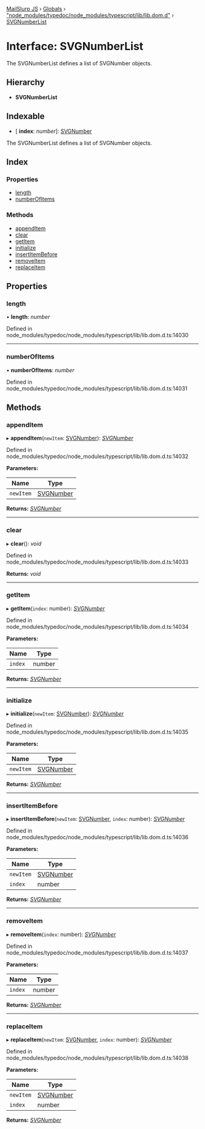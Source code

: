 [MailSlurp JS](../README.md) › [Globals](../globals.md) › ["node_modules/typedoc/node_modules/typescript/lib/lib.dom.d"](../modules/_node_modules_typedoc_node_modules_typescript_lib_lib_dom_d_.md) › [SVGNumberList](_node_modules_typedoc_node_modules_typescript_lib_lib_dom_d_.svgnumberlist.md)

# Interface: SVGNumberList

The SVGNumberList defines a list of SVGNumber objects.

## Hierarchy

* **SVGNumberList**

## Indexable

* \[ **index**: *number*\]: [SVGNumber](_node_modules_typedoc_node_modules_typescript_lib_lib_dom_d_.svgnumber.md)

The SVGNumberList defines a list of SVGNumber objects.

## Index

### Properties

* [length](_node_modules_typedoc_node_modules_typescript_lib_lib_dom_d_.svgnumberlist.md#length)
* [numberOfItems](_node_modules_typedoc_node_modules_typescript_lib_lib_dom_d_.svgnumberlist.md#numberofitems)

### Methods

* [appendItem](_node_modules_typedoc_node_modules_typescript_lib_lib_dom_d_.svgnumberlist.md#appenditem)
* [clear](_node_modules_typedoc_node_modules_typescript_lib_lib_dom_d_.svgnumberlist.md#clear)
* [getItem](_node_modules_typedoc_node_modules_typescript_lib_lib_dom_d_.svgnumberlist.md#getitem)
* [initialize](_node_modules_typedoc_node_modules_typescript_lib_lib_dom_d_.svgnumberlist.md#initialize)
* [insertItemBefore](_node_modules_typedoc_node_modules_typescript_lib_lib_dom_d_.svgnumberlist.md#insertitembefore)
* [removeItem](_node_modules_typedoc_node_modules_typescript_lib_lib_dom_d_.svgnumberlist.md#removeitem)
* [replaceItem](_node_modules_typedoc_node_modules_typescript_lib_lib_dom_d_.svgnumberlist.md#replaceitem)

## Properties

###  length

• **length**: *number*

Defined in node_modules/typedoc/node_modules/typescript/lib/lib.dom.d.ts:14030

___

###  numberOfItems

• **numberOfItems**: *number*

Defined in node_modules/typedoc/node_modules/typescript/lib/lib.dom.d.ts:14031

## Methods

###  appendItem

▸ **appendItem**(`newItem`: [SVGNumber](_node_modules_typedoc_node_modules_typescript_lib_lib_dom_d_.svgnumber.md)): *[SVGNumber](_node_modules_typedoc_node_modules_typescript_lib_lib_dom_d_.svgnumber.md)*

Defined in node_modules/typedoc/node_modules/typescript/lib/lib.dom.d.ts:14032

**Parameters:**

Name | Type |
------ | ------ |
`newItem` | [SVGNumber](_node_modules_typedoc_node_modules_typescript_lib_lib_dom_d_.svgnumber.md) |

**Returns:** *[SVGNumber](_node_modules_typedoc_node_modules_typescript_lib_lib_dom_d_.svgnumber.md)*

___

###  clear

▸ **clear**(): *void*

Defined in node_modules/typedoc/node_modules/typescript/lib/lib.dom.d.ts:14033

**Returns:** *void*

___

###  getItem

▸ **getItem**(`index`: number): *[SVGNumber](_node_modules_typedoc_node_modules_typescript_lib_lib_dom_d_.svgnumber.md)*

Defined in node_modules/typedoc/node_modules/typescript/lib/lib.dom.d.ts:14034

**Parameters:**

Name | Type |
------ | ------ |
`index` | number |

**Returns:** *[SVGNumber](_node_modules_typedoc_node_modules_typescript_lib_lib_dom_d_.svgnumber.md)*

___

###  initialize

▸ **initialize**(`newItem`: [SVGNumber](_node_modules_typedoc_node_modules_typescript_lib_lib_dom_d_.svgnumber.md)): *[SVGNumber](_node_modules_typedoc_node_modules_typescript_lib_lib_dom_d_.svgnumber.md)*

Defined in node_modules/typedoc/node_modules/typescript/lib/lib.dom.d.ts:14035

**Parameters:**

Name | Type |
------ | ------ |
`newItem` | [SVGNumber](_node_modules_typedoc_node_modules_typescript_lib_lib_dom_d_.svgnumber.md) |

**Returns:** *[SVGNumber](_node_modules_typedoc_node_modules_typescript_lib_lib_dom_d_.svgnumber.md)*

___

###  insertItemBefore

▸ **insertItemBefore**(`newItem`: [SVGNumber](_node_modules_typedoc_node_modules_typescript_lib_lib_dom_d_.svgnumber.md), `index`: number): *[SVGNumber](_node_modules_typedoc_node_modules_typescript_lib_lib_dom_d_.svgnumber.md)*

Defined in node_modules/typedoc/node_modules/typescript/lib/lib.dom.d.ts:14036

**Parameters:**

Name | Type |
------ | ------ |
`newItem` | [SVGNumber](_node_modules_typedoc_node_modules_typescript_lib_lib_dom_d_.svgnumber.md) |
`index` | number |

**Returns:** *[SVGNumber](_node_modules_typedoc_node_modules_typescript_lib_lib_dom_d_.svgnumber.md)*

___

###  removeItem

▸ **removeItem**(`index`: number): *[SVGNumber](_node_modules_typedoc_node_modules_typescript_lib_lib_dom_d_.svgnumber.md)*

Defined in node_modules/typedoc/node_modules/typescript/lib/lib.dom.d.ts:14037

**Parameters:**

Name | Type |
------ | ------ |
`index` | number |

**Returns:** *[SVGNumber](_node_modules_typedoc_node_modules_typescript_lib_lib_dom_d_.svgnumber.md)*

___

###  replaceItem

▸ **replaceItem**(`newItem`: [SVGNumber](_node_modules_typedoc_node_modules_typescript_lib_lib_dom_d_.svgnumber.md), `index`: number): *[SVGNumber](_node_modules_typedoc_node_modules_typescript_lib_lib_dom_d_.svgnumber.md)*

Defined in node_modules/typedoc/node_modules/typescript/lib/lib.dom.d.ts:14038

**Parameters:**

Name | Type |
------ | ------ |
`newItem` | [SVGNumber](_node_modules_typedoc_node_modules_typescript_lib_lib_dom_d_.svgnumber.md) |
`index` | number |

**Returns:** *[SVGNumber](_node_modules_typedoc_node_modules_typescript_lib_lib_dom_d_.svgnumber.md)*
